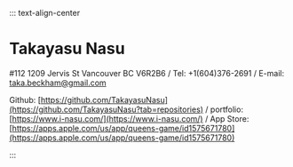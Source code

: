::: text-align-center

# Takayasu Nasu

#112 1209 Jervis St Vancouver BC V6R2B6 / Tel: +1(604)376-2691 / E-mail: taka.beckham@gmail.com

Github: [https://github.com/TakayasuNasu](https://github.com/TakayasuNasu?tab=repositories) / portfolio: [https://www.i-nasu.com/](https://www.i-nasu.com/) / App Store: [https://apps.apple.com/us/app/queens-game/id1575671780](https://apps.apple.com/us/app/queens-game/id1575671780)

:::
